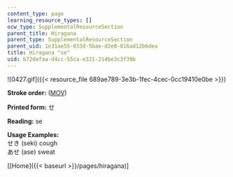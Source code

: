 ```yaml
---
content_type: page
learning_resource_types: []
ocw_type: SupplementalResourceSection
parent_title: Hiragana
parent_type: SupplementalResourceSection
parent_uid: 1e31ae55-033d-5bae-d2e0-816ad12b6dea
title: Hiragana "se"
uid: b72defaa-d4cc-55ca-e321-214be3c3f39b
---
```


![0427.gif]({{< resource_file 689ae789-3e3b-1fec-4cec-0cc19410e0be >}})

**Stroke order:** ([MOV](http://www.archive.org/download/MITRES21F.01S10_HIRAGANA_CHARACTERS/0427.mov))

**Printed form:** せ

**Reading:** se

**Usage Examples:**  
せき (seki) cough  
あせ (ase) sweat

  
\[[Home]({{< baseurl >}}/pages/hiragana)\]